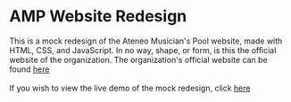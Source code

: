 <h1>AMP Website Redesign</h1> 
This is a mock redesign of the Ateneo Musician's Pool website, made with HTML, CSS, and JavaScript. In no way, shape, or form, is this the official website of the organization. The organization's official website
can be found <a href="http://ateneomusicianspool.com" target="_blank" rel="noopener"> here </a> <br><br>
If you wish to view the live demo of the mock redesign, click <a href="https://bfgonzalez.github.io/amp-website" target="_blank" rel="noopener"> here </a>
